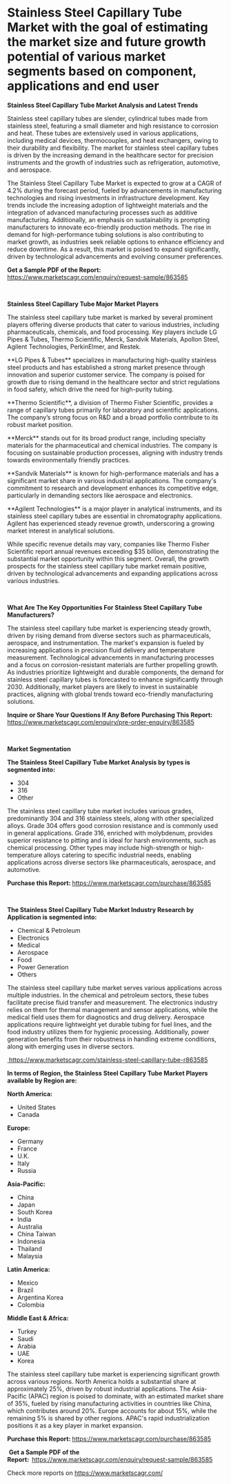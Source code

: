 <p><h1>Stainless Steel Capillary Tube Market with the goal of estimating the market size and future growth potential of various market segments based on component, applications and end user</h1></p><p><strong>Stainless Steel Capillary Tube Market Analysis and Latest Trends</strong></p>
<p><p>Stainless steel capillary tubes are slender, cylindrical tubes made from stainless steel, featuring a small diameter and high resistance to corrosion and heat. These tubes are extensively used in various applications, including medical devices, thermocouples, and heat exchangers, owing to their durability and flexibility. The market for stainless steel capillary tubes is driven by the increasing demand in the healthcare sector for precision instruments and the growth of industries such as refrigeration, automotive, and aerospace.</p><p>The Stainless Steel Capillary Tube Market is expected to grow at a CAGR of 4.2% during the forecast period, fueled by advancements in manufacturing technologies and rising investments in infrastructure development. Key trends include the increasing adoption of lightweight materials and the integration of advanced manufacturing processes such as additive manufacturing. Additionally, an emphasis on sustainability is prompting manufacturers to innovate eco-friendly production methods. The rise in demand for high-performance tubing solutions is also contributing to market growth, as industries seek reliable options to enhance efficiency and reduce downtime. As a result, this market is poised to expand significantly, driven by technological advancements and evolving consumer preferences.</p></p>
<p><strong>Get a Sample PDF of the Report:&nbsp;</strong> <a href="https://www.marketscagr.com/enquiry/request-sample/863585?utm_campaign=2453&utm_medium=2&utm_source=Github&utm_content=ia&utm_term=01042025&utm_id=stainless-steel-capillary-tube">https://www.marketscagr.com/enquiry/request-sample/863585</a></p>
<p>&nbsp;</p>
<p><strong>Stainless Steel Capillary Tube Major Market Players</strong></p>
<p><p>The stainless steel capillary tube market is marked by several prominent players offering diverse products that cater to various industries, including pharmaceuticals, chemicals, and food processing. Key players include LG Pipes & Tubes, Thermo Scientific, Merck, Sandvik Materials, Apollon Steel, Agilent Technologies, PerkinElmer, and Restek. </p><p>**LG Pipes & Tubes** specializes in manufacturing high-quality stainless steel products and has established a strong market presence through innovation and superior customer service. The company is poised for growth due to rising demand in the healthcare sector and strict regulations in food safety, which drive the need for high-purity tubing.</p><p>**Thermo Scientific**, a division of Thermo Fisher Scientific, provides a range of capillary tubes primarily for laboratory and scientific applications. The company’s strong focus on R&D and a broad portfolio contribute to its robust market position. </p><p>**Merck** stands out for its broad product range, including specialty materials for the pharmaceutical and chemical industries. The company is focusing on sustainable production processes, aligning with industry trends towards environmentally friendly practices.</p><p>**Sandvik Materials** is known for high-performance materials and has a significant market share in various industrial applications. The company's commitment to research and development enhances its competitive edge, particularly in demanding sectors like aerospace and electronics.</p><p>**Agilent Technologies** is a major player in analytical instruments, and its stainless steel capillary tubes are essential in chromatography applications. Agilent has experienced steady revenue growth, underscoring a growing market interest in analytical solutions.</p><p>While specific revenue details may vary, companies like Thermo Fisher Scientific report annual revenues exceeding $35 billion, demonstrating the substantial market opportunity within this segment. Overall, the growth prospects for the stainless steel capillary tube market remain positive, driven by technological advancements and expanding applications across various industries.</p></p>
<p>&nbsp;</p>
<p><strong>What Are The Key Opportunities For Stainless Steel Capillary Tube Manufacturers?</strong></p>
<p><p>The stainless steel capillary tube market is experiencing steady growth, driven by rising demand from diverse sectors such as pharmaceuticals, aerospace, and instrumentation. The market's expansion is fueled by increasing applications in precision fluid delivery and temperature measurement. Technological advancements in manufacturing processes and a focus on corrosion-resistant materials are further propelling growth. As industries prioritize lightweight and durable components, the demand for stainless steel capillary tubes is forecasted to enhance significantly through 2030. Additionally, market players are likely to invest in sustainable practices, aligning with global trends toward eco-friendly manufacturing solutions.</p></p>
<p><strong>Inquire or Share Your Questions If Any Before Purchasing This Report:</strong> <a href="https://www.marketscagr.com/enquiry/pre-order-enquiry/863585?utm_campaign=2453&utm_medium=2&utm_source=Github&utm_content=ia&utm_term=01042025&utm_id=stainless-steel-capillary-tube">https://www.marketscagr.com/enquiry/pre-order-enquiry/863585</a></p>
<p>&nbsp;</p>
<p><strong>Market Segmentation</strong></p>
<p><strong>The Stainless Steel Capillary Tube Market Analysis by types is segmented into:</strong></p>
<p><ul><li>304</li><li>316</li><li>Other</li></ul></p>
<p><p>The stainless steel capillary tube market includes various grades, predominantly 304 and 316 stainless steels, along with other specialized alloys. Grade 304 offers good corrosion resistance and is commonly used in general applications. Grade 316, enriched with molybdenum, provides superior resistance to pitting and is ideal for harsh environments, such as chemical processing. Other types may include high-strength or high-temperature alloys catering to specific industrial needs, enabling applications across diverse sectors like pharmaceuticals, aerospace, and automotive.</p></p>
<p><strong>Purchase this Report:&nbsp;</strong><a href="https://www.marketscagr.com/purchase/863585?utm_campaign=2453&utm_medium=2&utm_source=Github&utm_content=ia&utm_term=01042025&utm_id=stainless-steel-capillary-tube">https://www.marketscagr.com/purchase/863585</a></p>
<p>&nbsp;</p>
<p><strong>The Stainless Steel Capillary Tube Market Industry Research by Application is segmented into:</strong></p>
<p><ul><li>Chemical & Petroleum</li><li>Electronics</li><li>Medical</li><li>Aerospace</li><li>Food</li><li>Power Generation</li><li>Others</li></ul></p>
<p><p>The stainless steel capillary tube market serves various applications across multiple industries. In the chemical and petroleum sectors, these tubes facilitate precise fluid transfer and measurement. The electronics industry relies on them for thermal management and sensor applications, while the medical field uses them for diagnostics and drug delivery. Aerospace applications require lightweight yet durable tubing for fuel lines, and the food industry utilizes them for hygienic processing. Additionally, power generation benefits from their robustness in handling extreme conditions, along with emerging uses in diverse sectors.</p></p>
<p><a href="https://www.marketscagr.com/stainless-steel-capillary-tube-r863585?utm_campaign=2453&utm_medium=2&utm_source=Github&utm_content=ia&utm_term=01042025&utm_id=stainless-steel-capillary-tube">&nbsp;https://www.marketscagr.com/stainless-steel-capillary-tube-r863585</a></p>
<p><strong>In terms of Region, the Stainless Steel Capillary Tube Market Players available by Region are:</strong></p>
<p>
    <p> <strong> North America: </strong>
        <ul>
            <li>United States</li>
            <li>Canada</li>
        </ul>
        </p> 
    <p> <strong> Europe: </strong>
        <ul>
            <li>Germany</li>
            <li>France</li>
            <li>U.K.</li>
            <li>Italy</li>
            <li>Russia</li>
        </ul>
        </p> 
    <p> <strong> Asia-Pacific: </strong>
        <ul>
            <li>China</li>
            <li>Japan</li>
            <li>South Korea</li>
            <li>India</li>
            <li>Australia</li>
            <li>China Taiwan</li>
            <li>Indonesia</li>
            <li>Thailand</li>
            <li>Malaysia</li>
        </ul>
        </p> 
    <p> <strong> Latin America: </strong>
        <ul>
            <li>Mexico</li>
            <li>Brazil</li>
            <li>Argentina Korea</li>
            <li>Colombia</li>
        </ul>
        </p> 
    <p> <strong> Middle East & Africa: </strong>
        <ul>
            <li>Turkey</li>
            <li>Saudi</li>
            <li>Arabia</li>
            <li>UAE</li>
            <li>Korea</li>
        </ul>
    </p>
    </p>
<p><p>The stainless steel capillary tube market is experiencing significant growth across various regions. North America holds a substantial share at approximately 25%, driven by robust industrial applications. The Asia-Pacific (APAC) region is poised to dominate, with an estimated market share of 35%, fueled by rising manufacturing activities in countries like China, which contributes around 20%. Europe accounts for about 15%, while the remaining 5% is shared by other regions. APAC's rapid industrialization positions it as a key player in market expansion.</p></p>
<p><strong>Purchase this Report: </strong><a href="https://www.marketscagr.com/purchase/863585?utm_campaign=2453&utm_medium=2&utm_source=Github&utm_content=ia&utm_term=01042025&utm_id=stainless-steel-capillary-tube">https://www.marketscagr.com/purchase/863585</a></p>
<p>&nbsp;<strong>Get a Sample PDF of the Report:&nbsp;&nbsp;</strong><a href="https://www.marketscagr.com/enquiry/request-sample/863585?utm_campaign=2453&utm_medium=2&utm_source=Github&utm_content=ia&utm_term=01042025&utm_id=stainless-steel-capillary-tube">https://www.marketscagr.com/enquiry/request-sample/863585</a></p>
<p><strong></strong></p>
<p>Check more reports on <a href="https://www.marketscagr.com/?utm_campaign=2453&utm_medium=2&utm_source=Github&utm_content=ia&utm_term=01042025&utm_id=stainless-steel-capillary-tube">https://www.marketscagr.com/</a></p>